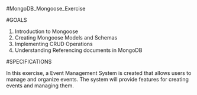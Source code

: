 #MongoDB_Mongoose_Exercise

#GOALS

1. Introduction to Mongoose
2. Creating Mongoose Models and Schemas
3. Implementing CRUD Operations
4. Understanding Referencing documents in MongoDB

#SPECIFICATIONS

In this exercise, a Event Management System is created that allows users to manage and organize events. The system will provide features for creating events and managing them.
